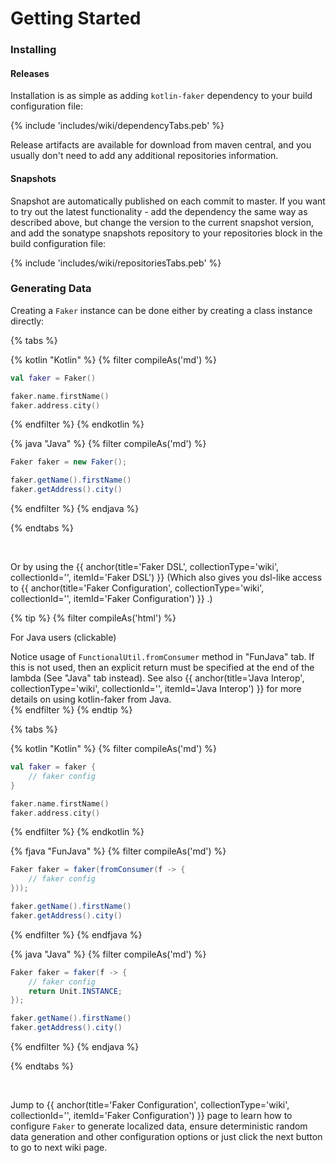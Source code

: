 ---
---

# Getting Started

### Installing

#### Releases

Installation is as simple as adding `kotlin-faker` dependency to your build configuration file:

{% include 'includes/wiki/dependencyTabs.peb' %}

Release artifacts are available for download from maven central, and you usually don't need to add any additional repositories information.

#### Snapshots

Snapshot are automatically published on each commit to master. If you want to try out the latest functionality - add the dependency the same way as described above, but change the version to the current snapshot version, and add the sonatype snapshots repository to your repositories block in the build configuration file:

{% include 'includes/wiki/repositoriesTabs.peb' %}

### Generating Data

Creating a `Faker` instance can be done either by creating a class instance directly:

{% tabs %}

{% kotlin "Kotlin" %}
{% filter compileAs('md') %}
```kotlin
val faker = Faker()

faker.name.firstName()
faker.address.city()
```
{% endfilter %}
{% endkotlin %}

{% java "Java" %}
{% filter compileAs('md') %}
```java
Faker faker = new Faker();

faker.getName().firstName()
faker.getAddress().city()
```
{% endfilter %}
{% endjava %}

{% endtabs %}

<br>

Or by using the {{ anchor(title='Faker DSL', collectionType='wiki', collectionId='', itemId='Faker DSL') }} (Which also gives you dsl-like access to {{ anchor(title='Faker Configuration', collectionType='wiki', collectionId='', itemId='Faker Configuration') }}
.)

{% tip %}
{% filter compileAs('html') %}
<section class="accordions">
  <article class="accordion">
    <div class="accordion-header toggle">
      <p>For Java users (clickable)</p>
    </div>
    <div class="accordion-body">
      <div class="accordion-content">
Notice usage of <code>FunctionalUtil.fromConsumer</code> method in "FunJava" tab. If this is not used, then an explicit return must be specified at the end of the lambda (See "Java" tab instead).
See also {{ anchor(title='Java Interop', collectionType='wiki', collectionId='', itemId='Java Interop') }} for more details on using kotlin-faker from Java.
      </div>
    </div>
  </article>
</section>
{% endfilter %}
{% endtip %}

{% tabs %}

{% kotlin "Kotlin" %} {% filter compileAs('md') %}
```kotlin
val faker = faker {
    // faker config
}

faker.name.firstName()
faker.address.city()
```
{% endfilter %} {% endkotlin %}

{% fjava "FunJava" %} {% filter compileAs('md') %}
```java
Faker faker = faker(fromConsumer(f -> {
    // faker config
}));

faker.getName().firstName()
faker.getAddress().city()
```
{% endfilter %} {% endfjava %}

{% java "Java" %} {% filter compileAs('md') %}
```java
Faker faker = faker(f -> {
    // faker config
    return Unit.INSTANCE;
});

faker.getName().firstName()
faker.getAddress().city()
```
{% endfilter %} {% endjava %}

{% endtabs %}

<br>

Jump to {{ anchor(title='Faker Configuration', collectionType='wiki', collectionId='', itemId='Faker Configuration') }} page to learn how to configure `Faker` to generate localized data, ensure deterministic random data generation and other configuration options or just click the next button to go to next wiki page.
